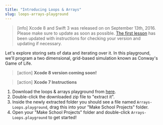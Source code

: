 ```yaml
---
title: "Introducing Loops & Arrays"
slug: loops-arrays-playground
---
```


> [info]
> Xcode 8 and Swift 3 was released on on September 13th, 2016. Please make sure to update as soon as possible. [The first lesson](https://www.makeschool.com/academy/tutorial/getting-started-with-xcode-playgrounds-0afee09b-0bdb-47bd-8551-e179266b6b65/get-started-with-xcode-74d7476e-22f1-403c-99ab-b767f1a7b71e) has been updated with instructions for checking your version and updating if necessary.

Let's explore storing sets of data and iterating over it. In this playground, we'll program a two dimensional, grid-based simulation known as Conway's Game of Life.

> [action]
> **Xcode 8 version coming soon!**

<!--  -->

> [action]
> **Xcode 7 Instructions**
>
1. Download the loops & arrays playground from [here](https://github.com/MakeSchool-Tutorials/Intro-Arrays-Loops-Swift-Playground/archive/master.zip).
1. Double-click the downloaded zip file to "extract it".
1. Inside the newly extracted folder you should see a file named `Arrays-Loops.playground`, drag this into your "Make School Projects" folder.
1. Open your "Make School Projects" folder and double-click `Arrays-Loops.playground` to get started!
